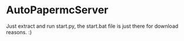 # AutoPapermcServer
Just extract and run start.py, the start.bat file is just there for download reasons.
:)
